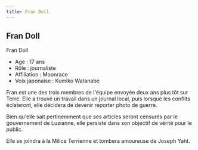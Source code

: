 ```yaml
---
title: Fran Doll
---
```


Fran Doll
---------

Fran Doll


- Age : 17 ans  
- Rôle : journaliste  
- Affiliation : Moonrace  
- Voix japonaise : Kumiko Watanabe


Fran est une des trois membres de l'équipe envoyée deux ans plus tôt sur Terre. Elle a trouvé un travail dans un journal local, puis lorsque les conflits éclateront, elle décidera de devenir reporter photo de guerre.


Bien qu'elle sait pertinemment que ses articles seront censurés par le gouvernement de Luzianne, elle persiste dans son objectif de vérité pour le public.


Elle se joindra à la Milice Terrienne et tombera amoureuse de Joseph Yaht.

